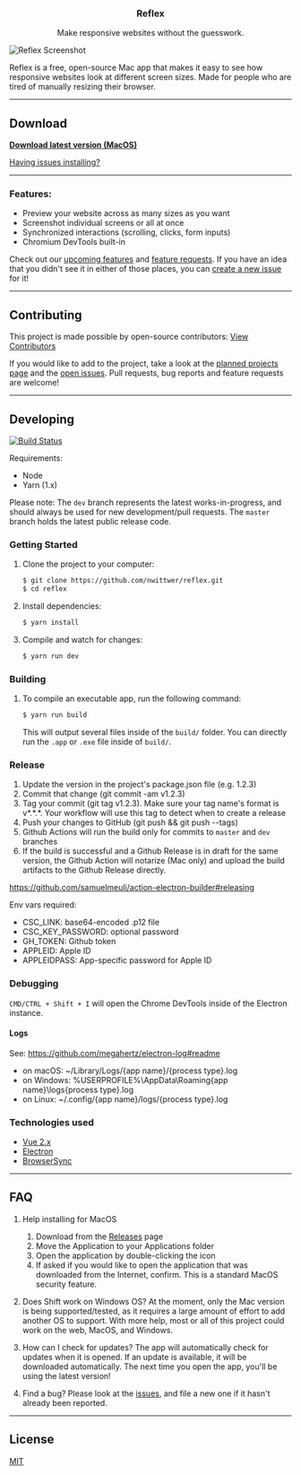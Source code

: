<div >
    <h3 align="center">Reflex</h3>
    <p align="center">Make responsive websites without the guesswork.</p>
</div>

![Reflex Screenshot](screenshot.png)

Reflex is a free, open-source Mac app that makes it easy to see how responsive websites look at different screen sizes. Made for people who are tired of manually resizing their browser.

---

## Download

**[Download latest version (MacOS)](https://github.com/nwittwer/Reflex/releases/latest)**

[Having issues installing?](#faq)

---

### Features:

- Preview your website across as many sizes as you want
- Screenshot individual screens or all at once
- Synchronized interactions (scrolling, clicks, form inputs)
- Chromium DevTools built-in

Check out our [upcoming features](../../projects) and [feature requests](../../issues&q=label%3Afeature-request). If you have an idea that you didn't see it in either of those places, you can [create a new issue](../../issues) for it!

---

## Contributing

This project is made possible by open-source contributors: [View Contributors](../../graphs/contributors)

If you would like to add to the project, take a look at the [planned projects page](../../projects) and the [open issues](../../issues). Pull requests, bug reports and feature requests are welcome!

---

## Developing

[![Build Status](https://travis-ci.com/nwittwer/reflex.svg?branch=dev)](https://travis-ci.com/nwittwer/reflex)

Requirements:

- Node
- Yarn (1.x)

Please note: The `dev` branch represents the latest works-in-progress, and should always be used for new development/pull requests. The `master` branch holds the latest public release code.

### Getting Started

1. Clone the project to your computer:

   ```sh
   $ git clone https://github.com/nwittwer/reflex.git
   $ cd reflex
   ```

2. Install dependencies:

   ```sh
   $ yarn install
   ```

3. Compile and watch for changes:
   ```sh
   $ yarn run dev
   ```

### Building

1. To compile an executable app, run the following command:

   ```sh
   $ yarn run build
   ```

   This will output several files inside of the `build/` folder. You can directly run the `.app` or `.exe` file inside of `build/`.

### Release

1. Update the version in the project's package.json file (e.g. 1.2.3)
2. Commit that change (git commit -am v1.2.3)
3. Tag your commit (git tag v1.2.3). Make sure your tag name's format is v*.*.\*. Your workflow will use this tag to detect when to create a release
4. Push your changes to GitHub (git push && git push --tags)
5. Github Actions will run the build only for commits to `master` and `dev` branches
6. If the build is successful and a Github Release is in draft for the same version, the Github Action will notarize (Mac only) and upload the build artifacts to the Github Release directly.

https://github.com/samuelmeuli/action-electron-builder#releasing

Env vars required:

- CSC_LINK: base64-encoded .p12 file
- CSC_KEY_PASSWORD: optional password
- GH_TOKEN: Github token
- APPLEID: Apple ID
- APPLEIDPASS: App-specific password for Apple ID

### Debugging

`CMD/CTRL + Shift + I` will open the Chrome DevTools inside of the Electron instance.

#### Logs

See: https://github.com/megahertz/electron-log#readme

- on macOS: ~/Library/Logs/{app name}/{process type}.log
- on Windows: %USERPROFILE%\AppData\Roaming\{app name}\logs\{process type}.log
- on Linux: ~/.config/{app name}/logs/{process type}.log

### Technologies used

- [Vue 2.x](https://vuejs.org/)
- [Electron](https://electronjs.org/)
- [BrowserSync](https://www.browsersync.io/)

---

## FAQ

1. Help installing for MacOS

   1. Download from the [Releases](../../releases) page
   2. Move the Application to your Applications folder
   3. Open the application by double-clicking the icon
   4. If asked if you would like to open the application that was downloaded from the Internet, confirm. This is a standard MacOS security feature.

2. Does Shift work on Windows OS?
   At the moment, only the Mac version is being supported/tested, as it requires a large amount of effort to add another OS to support. With more help, most or all of this project could work on the web, MacOS, and Windows.

3. How can I check for updates?
   The app will automatically check for updates when it is opened. If an update is available, it will be downloaded automatically. The next time you open the app, you'll be using the latest version!

4. Find a bug?
   Please look at the [issues](../../issues), and file a new one if it hasn't already been reported.

---

## License

[MIT](LICENSE)
